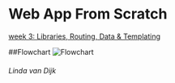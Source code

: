 # Web App From Scratch


[week 3: Libraries, Routing, Data & Templating](http://linda2912.github.io/webAppFromScratch/week3)



##Flowchart
![Flowchart](http://linda2912.github.io/webAppFromScratch/week3/flowchart.png)


###### Linda van Dijk